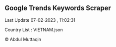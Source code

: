 

## Google Trends Keywords Scraper 
 
Last Update 07-02-2023 , 11:02:31

Country List :
VIETNAM.json



© Abdul Muttaqin 

